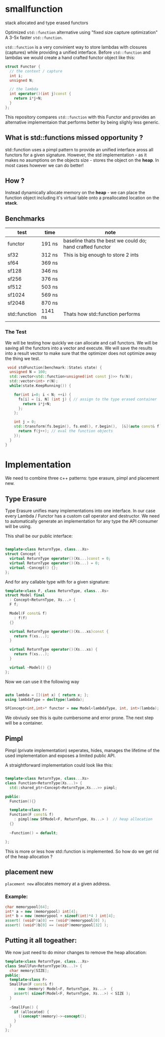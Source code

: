 # smallfunction

stack allocated and type erased functors

Optimized `std::function` alternative using "fixed size capture optimization"
A 3-5x faster `std::function`.

`std::function` is a very convinient way to store lambdas with closures (captures) while providing a unified interface.
Before `std::function` and lambdas we would create a hand crafted functor object like this:

```c++
struct Functor {
  // the context / capture
  int i;
  unsigned N;

  // the lambda
  int operator()(int j)const {
    return i*j+N;
  }
};
```

This repository compares `std::function` with this Functor and provides an alternative implementaion
that performs better by being slighly less generic.


## What is std::functions missed opportunity ?

std::function uses a pimpl pattern to provide an unified interface aross all functors for a given signature.
However, the std implementation - as it makes no asumptions on the objects size - stores the object on the **heap**.
In most cases however we can do better!

## How ?

Instead dynamically allocate memory on the **heap** - we can place the function object including it's virtual table onto a preallocated location on the **stack**.


## Benchmarks



| test          |    time   | note |
|---------------|-----------|---------------------------------------|
| functor       |    191 ns | baseline thats the best we could do; hand crafted functor |
| sf32          |    312 ns | This is big enough to store 2 ints   |
| sf64          |    369 ns | |
| sf128         |    346 ns | |
| sf256         |    376 ns | |
| sf512         |    503 ns | |
| sf1024        |    569 ns | |
| sf2048        |    870 ns | |
| std::function |   1141 ns | Thats how std::function performs     |


### The Test

We will be testing how quickly we can allocate and call functors.
We will be saving all the functors into a vector and execute.
We will save the results into a result vector to make sure
that the optimizer does not optimize away the thing we test.

```c++
 void stdFunction(benchmark::State& state) {
  unsigned N = 100;
  std::vector<std::function<unsigned(int const j)>> fs(N);
  std::vector<int> r(N);
  while(state.KeepRunning()) {

    for(int i=0; i < N; ++i) {
      fs[i] = [i, N] (int j) { // assign to the type erased container
        return i*j+N;
      };
    };

    int j = 0;
    std::transform(fs.begin(), fs.end(), r.begin(),  [&](auto const& f) {
      return f(j++); // eval the function objects
    });
  }
}
```


# Implementation

We need to combine three c++ patterns: type erasure, pimpl and placement new.

## Type Erasure

Type Erasure unifies many implementations into one interface.
In our case every Lambda / Functor has a custom call operator and destructor.
We need to automatically generate an implementation for any type the API consumer will be using.


This shall be our public interface:

```c++

template<class ReturnType, class...Xs>
struct Concept {
  virtual ReturnType operator()(Xs...)const = 0;
  virtual ReturnType operator()(Xs...) = 0;
  virtual ~Concept() {};
};
```

And for any callable type with for a given signature:

```c++
template<class F, class ReturnType, class...Xs>
struct Model final
  : Concept<ReturnType, Xs...> {
  F f;

  Model(F const& f)
    : f(f)
  {}

  virtual ReturnType operator()(Xs...xs)const {
    return f(xs...);
  }

  virtual ReturnType operator()(Xs...xs) {
    return f(xs...);
  }

  virtual ~Model() {}
};
```

Now we can use it the following way

```c++

auto lambda = [](int x) { return x; };
using lambdaType = decltype(lambda);

SFConcept<int,int>* functor = new Model<lambdaType, int, int>(lambda);

```

We obviusly see this is quite cumbersome and error prone. The next step will be a container.


## Pimpl

Pimpl (private implementation) seperates, hides, manages the lifetime of the used implementation and exposes a limited public API.

A straightforward implementation could look like this:

```c++

template<class ReturnType, class...Xs>
class Function<ReturnType(Xs...)> {
  std::shared_ptr<Concept<ReturnType,Xs...>> pimpl;

public:
  Function(){}

  template<class F>
  Function(F const& f)
    : pimpl(new SFModel<F, ReturnType, Xs...> )  // heap allocation
  {}
  
  ~Function() = default;

};
```

This is more or less how std::function is implemented.
So how do we get rid of the heap allocation ?

## placement new

`placement new`  allocates memory at a given address.  

### Example:

```c++
char memorypool[64];
int* a = new (memorypool) int[4];
int* b = new (memorypool + sizeof(int)*4 ) int[4];
assert( (void*)a[0] == (void*)memorypool[0] );
assert( (void*)b[0] == (void*)memorypool[32] );
```

## Putting it all togeather:

We now just need to do minor changes to remove the heap allocation:

```c++
template<class ReturnType, class...Xs>
class SmallFun<ReturnType(Xs...)> {
  char memory[SIZE];
public:
  template<class F>
  SmallFun(F const& f) 
    : new (memory) Model<F, ReturnType, Xs...>  {
    assert( sizeof(Model<F, ReturnType, Xs...>) < SIZE );
  }
  
  ~SmallFun() {
    if (allocated) {
      ((concept*)memory)->~concept();
    }
  } 
};

```
